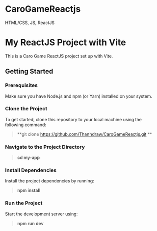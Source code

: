 # CaroGameReactjs
HTML/CSS, JS, ReactJS
# My ReactJS Project with Vite

This is a Caro Game ReactJS project set up with Vite.

## Getting Started

### Prerequisites

Make sure you have Node.js and npm (or Yarn) installed on your system.

### Clone the Project

To get started, clone this repository to your local machine using the following command:

>  **git clone https://github.com/Thanhdraw/CaroGameReactjs.git **

### Navigate to the Project Directory
>  **cd my-app**

### Install Dependencies
Install the project dependencies by running:
> **npm install**

### Run the Project
Start the development server using:
> **npm run dev** 


